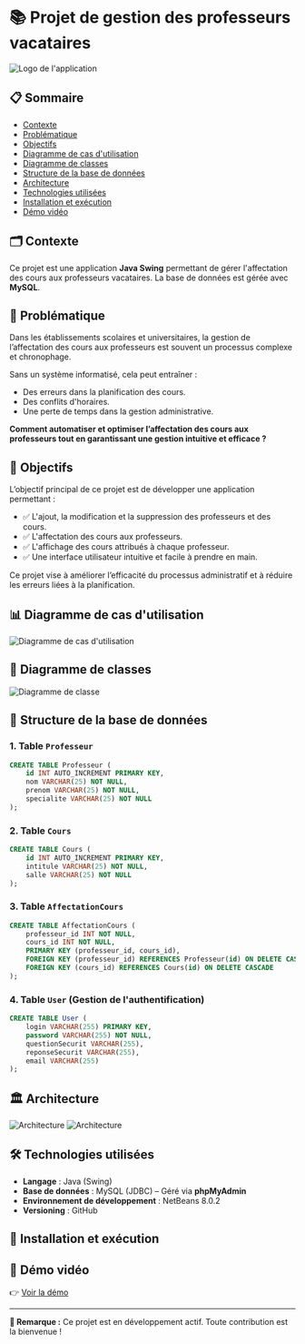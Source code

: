 # 📚 Projet de gestion des professeurs vacataires

![Logo de l'application](Ressources/GPVlogo.png)

## 📋 Sommaire

- [Contexte](#-contexte)
- [Problématique](#-problématique)
- [Objectifs](#-objectifs)
- [Diagramme de cas d'utilisation](#-diagramme-de-cas-dutilisation)
- [Diagramme de classes](#-diagramme-de-classes)
- [Structure de la base de données](#-structure-de-la-base-de-données)
- [Architecture](#-architecture)
- [Technologies utilisées](#-technologies-utilisées)
- [Installation et exécution](#-installation-et-exécution)
- [Démo vidéo](#-démo-vidéo)


## 🗂️ Contexte
Ce projet est une application **Java Swing** permettant de gérer l'affectation des cours aux professeurs vacataires. La base de données est gérée avec **MySQL**.

## 📌 Problématique
Dans les établissements scolaires et universitaires, la gestion de l’affectation des cours aux professeurs est souvent un processus complexe et chronophage. 

Sans un système informatisé, cela peut entraîner :
- Des erreurs dans la planification des cours.
- Des conflits d'horaires.
- Une perte de temps dans la gestion administrative.

**Comment automatiser et optimiser l’affectation des cours aux professeurs tout en garantissant une gestion intuitive et efficace ?**

## 🎯 Objectifs
L’objectif principal de ce projet est de développer une application permettant :

- ✅ L'ajout, la modification et la suppression des professeurs et des cours.
- ✅ L'affectation des cours aux professeurs.
- ✅ L'affichage des cours attribués à chaque professeur.
- ✅ Une interface utilisateur intuitive et facile à prendre en main.

Ce projet vise à améliorer l’efficacité du processus administratif et à réduire les erreurs liées à la planification.

## 📊 Diagramme de cas d'utilisation
![Diagramme de cas d'utilisation](Ressources/diagrammesDeCasUtilisationGPV.png)

## 📐 Diagramme de classes
![Diagramme de classe](Ressources/diagrammeDeClassesGPV.png)

## 📖 Structure de la base de données

### 1. Table `Professeur`
```sql
CREATE TABLE Professeur (
    id INT AUTO_INCREMENT PRIMARY KEY,
    nom VARCHAR(25) NOT NULL,
    prenom VARCHAR(25) NOT NULL,
    specialite VARCHAR(25) NOT NULL
);
```

### 2. Table `Cours`
```sql
CREATE TABLE Cours (
    id INT AUTO_INCREMENT PRIMARY KEY,
    intitule VARCHAR(25) NOT NULL,
    salle VARCHAR(25) NOT NULL
);
```

### 3. Table `AffectationCours`
```sql
CREATE TABLE AffectationCours (
    professeur_id INT NOT NULL,
    cours_id INT NOT NULL,
    PRIMARY KEY (professeur_id, cours_id),
    FOREIGN KEY (professeur_id) REFERENCES Professeur(id) ON DELETE CASCADE,
    FOREIGN KEY (cours_id) REFERENCES Cours(id) ON DELETE CASCADE
);
```

### 4. Table `User` (Gestion de l'authentification)
```sql
CREATE TABLE User (
    login VARCHAR(255) PRIMARY KEY,
    password VARCHAR(255) NOT NULL,
    questionSecurit VARCHAR(255),
    reponseSecurit VARCHAR(255),
    email VARCHAR(255)
);
```

## 🏛️ Architecture
![Architecture](Ressources/ArchiGPV.png)
![Architecture](Ressources/architectureGPV1.png)

## 🛠️ Technologies utilisées
- **Langage** : Java (Swing)
- **Base de données** : MySQL (JDBC) – Géré via **phpMyAdmin**
- **Environnement de développement** : NetBeans 8.0.2
- **Versioning** : GitHub

## 🚀 Installation et exécution


## 🎥 Démo vidéo
👉 [Voir la démo](Ressources/GPVDemoBidasZineb2)

---

**📝 Remarque :** Ce projet est en développement actif. Toute contribution est la bienvenue !

